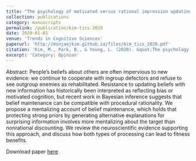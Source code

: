 ```yaml
---
title: "The psychology of motivated versus rational impression updating"
collection: publications
category: manuscripts
permalink: /publication/kim-tics-2020
date: 2020-01-01
venue: 'Trends in Cognitive Sciences'
paperurl: 'http://minjaejkim.github.io/files/kim_tics_2020.pdf'
citation: 'Kim, M., Park, B., & Young, L. (2020). &quot;The psychology of motivated versus rational impression updating.&quot; <i>Trends in Cognitive Sciences, 24</i>(2), 101-111.'
excerpt: 'Category: Opinion'
---
```

Abstract: People’s beliefs about others are often impervious to new evidence: we continue to cooperate with ingroup defectors and refuse to see outgroup enemies as rehabilitated. Resistance to updating beliefs with new information has historically been interpreted as reflecting bias or motivated cognition, but recent work in Bayesian inference suggests that belief maintenance can be compatible with procedural rationality. We propose a mentalizing account of belief maintenance, which holds that protecting strong priors by generating alternative explanations for surprising information involves more mentalizing about the target than nonrational discounting. We review the neuroscientific evidence supporting this approach, and discuss how both types of processing can lead to fitness benefits.


Download paper [here](http://minjaejkim.github.io/files/kim_tics_2020.pdf)

